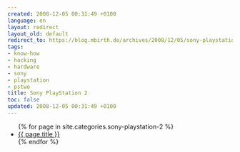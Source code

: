```yaml
---
created: 2008-12-05 00:31:49 +0100
language: en
layout: redirect
layout_old: default
redirect_to: https://blog.mbirth.de/archives/2008/12/05/sony-playstation-2.html
tags:
- know-how
- hacking
- hardware
- sony
- playstation
- pstwo
title: Sony PlayStation 2
toc: false
updated: 2008-12-05 00:31:49 +0100
---
```


<ul>
{% for page in site.categories.sony-playstation-2 %}
  <li><a href="{{ page.url }}">{{ page.title }}</a></li>
{% endfor %}
</ul>